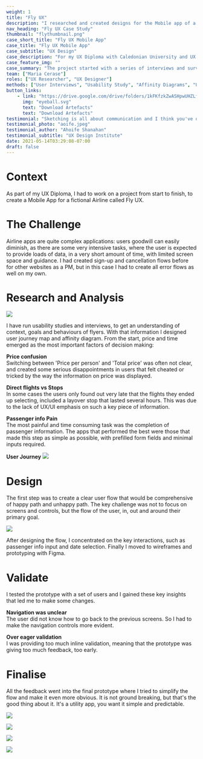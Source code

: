 ```yaml
---
weight: 1
title: "Fly UX"
description: "I researched and created designs for the Mobile app of a fictional Airline: Fly UX"
nav_heading: "Fly UX Case Study"
thumbnail: "flythumbnail.png"
case_short_title: "Fly UX Mobile App"
case_title: "Fly UX Mobile App"
case_subtitle: "UX Design"
case_description: "For my UX Diploma with Caledonian University and UX Design Institute I researched, designed and prototyped a mobile application for a fictional Airline: Fly UX."
case_feature_img: ""
case_summary: "The project started with a series of interviews and surveys with users that travel quite often. I then proceeded to collate the research, analyse the data points and prepare user flows, interactions and finally wireframe and prototype the app."
team: ["Maria Cerase"]
roles: ["UX Researcher", "UX Designer"]
methods: ["User Interviews", "Usability Study", "Affinity Diagrams", "User Flow", "Wireframing", "Prototyping"]
button_links:
    - link: "https://drive.google.com/drive/folders/1kFKfzkZwASHpwUHZLfNDmEM2CgD90fCj"
      img: "eyeball.svg"
      text: "Download Artefacts"
      text: "Download Artefacts"
testimonial: "Sketching is all about communication and I think you've done that really well. Really nice and clear. Your field labels are good and flow feels logical. I think this is a great foundation to your prototype. "
testimonial_photo: "aoife.jpeg"
testimonial_author: "Ahoife Shanahan"
testimonial_subtitle: "UX Design Institute"
date: 2021-05-14T03:29:08-07:00
draft: false
---
```


# Context

As part of my UX Diploma, I had to work on a project from start to finish, to create a Mobile App for a fictional Airline called Fly UX. 

# The Challenge


Airline apps are quite complex applications: users goodwill can easily diminish, as there are some very intensive tasks, where the user is expected to provide loads of data, in a very short amount of time, with limited screen space and guidance. I had created sign-up and cancellation flows before for other websites as a PM, but in this case I had to create all error flows as well on my own.

# Research and Analysis

![](//localhost:1313/flyux/img/research.jpg)

I have run usability studies and interviews, to get an understanding of context, goals and behaviours of flyers. With that information I designed user journey map and affinity diagram. From the start, price and time emerged as the most important factors of decision making:

**Price confusion**
<br>Switching between 'Price per person' and 'Total price' was often not clear, and created some serious disappointments in users that felt cheated or tricked by the way the information on price was displayed.

**Direct flights vs Stops**
<br>In some cases the users only found out very late that the flights they ended up selecting, included a layover stop that lasted several hours. This was due to the lack of UX/UI emphasis on such a key piece of information.

**Passenger info Pain**
<br>The most painful and time consuming task was the completion of passenger information. The apps that performed the best were those that made this step as simple as possible, with prefilled form fields and minimal inputs required.

**User Journey**
![](//localhost:1313/flyux/img/journey.png)

            
# Design

The first step was to create a clear user flow that would be comprehensive of happy path and unhappy path. The key challenge was not to focus on screens and controls, but the flow of the user, in, out and around their primary goal. 

![](//localhost:1313/flyux/img/flyuxflow.png)

After designing the flow, I concentrated on the key interactions, such as passenger info input and date selection. Finally I moved to wireframes and prototyping with Figma. 

# Validate

I tested the prototype with a set of users and I gained these key insights that led me to make some changes.

**Navigation was unclear**
<br>The user did not know how to go back to the previous screens. So I had to make the navigation controls more evident.

**Over eager validation**
<br>I was providing too much inline validation, meaning that the prototype was giving too much feedback, too early.

# Finalise

All the feedback went into the final prototype where I tried to simplify the flow and make it even more obvious. It is not ground breaking, but that's the good thing about it. It's a utility app, you want it simple and predictable.

![](//localhost:1313/flyux/img/1.png)

![](//localhost:1313/flyux/img/2.png)

![](//localhost:1313/flyux/img/3.png)

![](//localhost:1313/flyux/img/4.png)